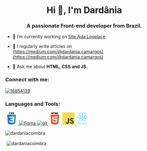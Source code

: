 <h1 align="center">Hi 👋, I'm Dardânia</h1>
<h3 align="center">A passionate Front-end developer from Brazil.</h3>

- 🔭 I’m currently working on [Site Ada Lovelace](https://github.com/dardaniacoimbra/projeto-ada-lavelace)

- 📝 I regularly write articles on [https://medium.com/@dardania.camargos](https://medium.com/@dardania.camargos)

- 💬 Ask me about **HTML, CSS and JS.**

<h3 align="left">Connect with me:</h3>
<p align="left">
<a href="https://stackoverflow.com/users/16854139" target="blank"><img align="center" src="https://raw.githubusercontent.com/rahuldkjain/github-profile-readme-generator/master/src/images/icons/Social/stack-overflow.svg" alt="16854139" height="30" width="40" /></a>
</p>

<h3 align="left">Languages and Tools:</h3>
<p align="left"> <a href="https://www.w3schools.com/css/" target="_blank" rel="noreferrer"> <img src="https://raw.githubusercontent.com/devicons/devicon/master/icons/css3/css3-original-wordmark.svg" alt="css3" width="40" height="40"/> </a> <a href="https://www.figma.com/" target="_blank" rel="noreferrer"> <img src="https://www.vectorlogo.zone/logos/figma/figma-icon.svg" alt="figma" width="40" height="40"/> </a> <a href="https://git-scm.com/" target="_blank" rel="noreferrer"> <img src="https://www.vectorlogo.zone/logos/git-scm/git-scm-icon.svg" alt="git" width="40" height="40"/> </a> <a href="https://www.w3.org/html/" target="_blank" rel="noreferrer"> <img src="https://raw.githubusercontent.com/devicons/devicon/master/icons/html5/html5-original-wordmark.svg" alt="html5" width="40" height="40"/> </a> <a href="https://developer.mozilla.org/en-US/docs/Web/JavaScript" target="_blank" rel="noreferrer"> <img src="https://raw.githubusercontent.com/devicons/devicon/master/icons/javascript/javascript-original.svg" alt="javascript" width="40" height="40"/> </a> <a href="https://reactjs.org/" target="_blank" rel="noreferrer"> <img src="https://raw.githubusercontent.com/devicons/devicon/master/icons/react/react-original-wordmark.svg" alt="react" width="40" height="40"/> </a> </p>

<p><img align="center" src="https://github-readme-stats.vercel.app/api/top-langs?username=dardaniacoimbra&show_icons=true&theme=dark&locale=en&layout=compact" alt="dardaniacoimbra" /></p>

<p>&nbsp;<img align="center" src="https://github-readme-stats.vercel.app/api?username=dardaniacoimbra&show_icons=true&theme=dark&title_color=f9f5f5&text_color=7d10ea&locale=en" alt="dardaniacoimbra" /></p>
